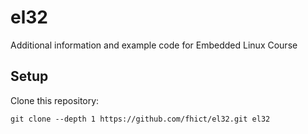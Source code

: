 el32
====

Additional information and example code for Embedded Linux Course

Setup
-----

Clone this repository:
```
git clone --depth 1 https://github.com/fhict/el32.git el32
```

